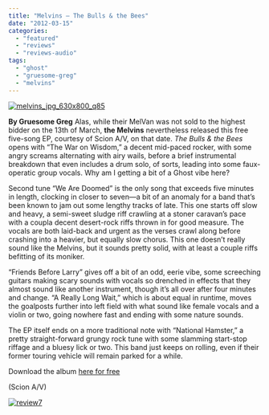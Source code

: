 ```yaml
---
title: "Melvins – The Bulls & the Bees"
date: "2012-03-15"
categories: 
  - "featured"
  - "reviews"
  - "reviews-audio"
tags: 
  - "ghost"
  - "gruesome-greg"
  - "melvins"
---
```


[![](http://www.hellbound.ca/wp-content/uploads/2012/03/melvins_jpg_630x800_q85-590x590.jpg "melvins_jpg_630x800_q85")](http://www.hellbound.ca/wp-content/uploads/2012/03/melvins_jpg_630x800_q85.jpg)

**By Gruesome Greg** Alas, while their MelVan was not sold to the highest bidder on the 13th of March, **the Melvins** nevertheless released this free five-song EP, courtesy of Scion A/V, on that date. _The Bulls & the Bees_ opens with “The War on Wisdom,” a decent mid-paced rocker, with some angry screams alternating with airy wails, before a brief instrumental breakdown that even includes a drum solo, of sorts, leading into some faux-operatic group vocals. Why am I getting a bit of a Ghost vibe here?

Second tune “We Are Doomed” is the only song that exceeds five minutes in length, clocking in closer to seven—a bit of an anomaly for a band that’s been known to jam out some lengthy tracks of late. This one starts off slow and heavy, a semi-sweet sludge riff crawling at a stoner caravan’s pace with a coupla decent desert-rock riffs thrown in for good measure. The vocals are both laid-back and urgent as the verses crawl along before crashing into a heavier, but equally slow chorus. This one doesn’t really sound like the Melvins, but it sounds pretty solid, with at least a couple riffs befitting of its moniker.

“Friends Before Larry” gives off a bit of an odd, eerie vibe, some screeching guitars making scary sounds with vocals so drenched in effects that they almost sound like another instrument, though it’s all over after four minutes and change. “A Really Long Wait,” which is about equal in runtime, moves the goalposts further into left field with what sound like female vocals and a violin or two, going nowhere fast and ending with some nature sounds.

The EP itself ends on a more traditional note with “National Hamster,” a pretty straight-forward grungy rock tune with some slamming start-stop riffage and a bluesy lick or two. This band just keeps on rolling, even if their former touring vehicle will remain parked for a while.

Download the album [here for free](http://www.scionav.com/collection/917/The-Melvins---The-Bulls--The-Bees?timestamp=1331779213923)

(Scion A/V)

[![](http://www.hellbound.ca/wp-content/uploads/2009/07/review72.png "review7")](http://www.hellbound.ca/wp-content/uploads/2009/07/review72.png)
